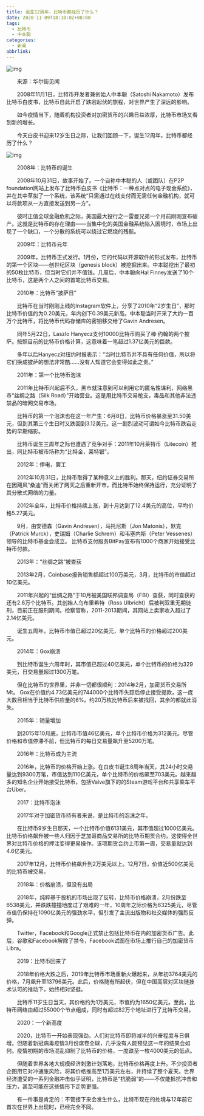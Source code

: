 ```yaml
---
title: 诞生12周年，比特币都经历了什么？
date: 2020-11-09T18:10:02+08:00
tags:
  - 比特币
  - 中本聪
categories:
  - 新闻
abbrlink:
---
```


![img](https://cdn.jsdelivr.net/gh/yakeing/Documentation@main/Hexo/images/99ce-kcieyvz4534056.jpg)

　　来源：华尔街见闻

　　2008年11月1日，比特币开发者兼创始人中本聪（Satoshi Nakamoto）发布比特币白皮书，比特币自此开启了跌宕起伏的旅程，对世界产生了深远的影响。

　　如今疫情当下，随着机构投资者对加密货币的兴趣日益浓厚，比特币市场又看到新的增长。

　　今天白皮书迎来12岁生日之际，让我们回顾一下，诞生12周年，比特币都经历了什么？

![img](https://cdn.jsdelivr.net/gh/yakeing/Documentation@main/Hexo/images/c176-kcieyvz3250145.png)

　　2008年：比特币的诞生

　　2008年10月31日，故事开始了。一个自称中本聪的人（或团队）在P2P foundation网站上发布了比特币白皮书《比特币：一种点对点的电子现金系统》，并在其中草拟了一个系统，该系统“只需通过在线支付而无需任何金融机构，就可以将款项从一方直接发送到另一方”。

　　彼时正值全球金融危机之际，美国最大投行之一雷曼兄弟一个月前刚刚宣布破产。这就是比特币的存在理由——当集中化的美国金融系统陷入困境时，市场上出现了一个缺口，一个分散的系统可以绕过它燃烧的残骸。

　　2009年：比特币元年

　　2009年，比特币正式发行。1月份，它的代码以开源软件的形式发布，比特币的第一个区块——创世纪区块（genesis block）被挖掘出来。中本聪挖出了最初的50枚比特币，但当时它们并不值钱。几周后，中本聪向Hal Finney发送了10个比特币，这是两个人之间的首笔比特币交易。

　　2010年：比特币“披萨日”

　　比特币在当时刚刚上线的Instagram软件上，分享了2010年“2岁生日”，那时比特币价值约为0.20美元，年内创下0.39美元新高。中本聪当时开采了大约一百万个比特币，将比特币代码存储库的密钥移交给了Gavin Andresen。

　　同年5月22日，Laszlo Hanyecz支付10000比特币购买了棒·约翰的两个披萨。按照目前的比特币价格计算，这意味着一笔超过1.37亿美元的巨款。

　　多年以后Hanyecz对纽约时报表示：“当时比特币并不具有任何价值，所以将它们换成披萨的想法非常酷……没有人知道它会变得如此之贵。”

　　2011年：第一个比特币泡沫

　　2011年比特币兴起后不久，黑市就注意到可以利用它的匿名性谋利，网络黑市“丝绸之路（Silk Road）”开始营业。这是用比特币交易枪支，毒品和其他非法违禁品的暗网交易市场。

　　比特币的第一个泡沫也在这一年产生：6月8日，比特币价格暴涨至31.50美元，但到其第三个生日时又跌回到3.12美元。这一剧烈波动可谓如今比特币跌宕走势的早期缩影。

　　比特币诞生三周年之际也遭遇了竞争对手：2011年10月莱特币（Litecoin）推出，同比特币被市场称为“比特金，莱特银”。

　　2012年：停电，罢工

　　2012年10月31日，比特币取得了某种意义上的胜利。那天，纽约证券交易所在因飓风“桑迪”而关闭了两天之后重新开市，而比特币始终保持运行，充分证明了其分散式网络的力量。

　　2012年全年，比特币价格持续上涨，到十月达到了12.4美元的高位，平均价格5.27美元。

　　9月，由安德森（Gavin Andresen），马托尼斯（Jon Matonis），默克（Patrick Murck），史瑞姆（Charlie Schrem）和韦塞内斯（Peter Vessenes）领导的比特币基金会成立。 比特币支付服务BitPay宣布有1000个商家开始接受比特币付款。

　　2013年：“丝绸之路”被查获

　　2013年2月，Coinbase报告销售额超过100万美元，3月，比特币的市值超过10亿美元。

　　2011年兴起的“丝绸之路”于10月被美国联邦调查局（FBI）查获，同时查获的还有2.6万个比特币。其创始人乌布里希特（Ross Ulbricht）后被判双重无期徒刑，目前正在服刑期间。检察官称，2011-2013期间，其网站上卖家收入超过了2.14亿美元。

　　诞生五周年，比特币市值已超过20亿美元，单个比特币的价格超过200美元。

　　2014年：Gox崩溃

　　到比特币诞生六周年时，其市值已超过40亿美元，单个比特币的价格为329美元，日交易量超过1300万笔。

　　但在比特币的世界里，并非一切都很顺利：2014年2月，加密货币交易所Mt。 Gox在价值约4.73亿美元的744000个比特币失踪后停止接受提款，这一庞大数目相当于比特币供应量的6%。约20万枚比特币后来被找回，其余的都就此消失。

　　2015年：销量增加

　　到2015年10月底，比特币市值46亿美元，单个比特币价格为312美元。尽管价格和市值停滞不前，但比特币的每日交易量飙升至5200万笔。

　　2016年：比特币成为主流

　　2016年，比特币的价格开始上涨。在白皮书诞生8周年当天，其24小时交易量达到9300万笔，市值达到110亿美元，单个比特币的价格飙至703美元。越来越多的知名企业开始接受比特币，包括Valve旗下的的Steam游戏平台和共享乘车平台Uber。

　　2017：比特币泡沫

　　2017年对于加密货币持有者来说，是比特币的泡沫之年。

　　在比特币9岁生日那天，一个比特币价值6131美元，其市值超过1000亿美元。比特币价格飙升被一些人归因于芝加哥商品交易所的比特币期货合约，这使得全世界对比特币价格的押注变得更易操作。该项期货合约上市第一周，交易量就达到4.6亿美元。

　　2017年12月，比特币价格飙升到2万美元以上。12月7日，价值近500亿美元的比特币被交易。

　　2018年：价格崩溃，但没有出局

　　2018年，纯粹基于投机的市场出现了反转，比特币价格崩溃，2月份跌至6538美元，并跌跌撞撞地度过了艰难的一年，10周年之际价格为6325美元，尽管市值仍保持在1090亿美元的强劲水平，但引发了主流出版物和社交媒体的强烈反弹。

　　Twitter，Facebook和Google正式禁止包括比特币在内的加密货币广告。此后，谷歌和Facebook解除了禁令，Facebook试图在市场上推行自己的加密货币Libra。

　　2019：比特币回来了

　　2018年价格大跌之后，2019年比特币市场重新火爆起来，从年初3764美元的价格，7月飙升至13796美元。此后，价格随有所起伏，但在中国高层对区块链技术认可的推动下，始终相对坚挺。

　　比特币11岁生日当天，其价格约为1万美元，市值约为1650亿美元。至此，比特币网络由超过55000个节点组成，同时有超过82万个地址进行了比特币交易。

　　2020：一个新高度

　　2020，比特币一开始表现强劲，人们对比特币即将减半的兴奋程度与日俱增。但随着新冠病毒疫情3月份席卷全球，几乎没有人能预见这一年的结果会如何。疫情初期的市场混乱抑制了比特币的价格，一度跌至一枚4000美元的低点。

　　但随着世界各地大规模经济刺激计划落地，比特币价格再度上升。不少投资者企图用它对冲通胀风险，将其价格推高至1万美元左右，并持续了整个夏天。世界经济遭受的一系列金融冲击似乎证明，比特币是“抗脆弱”的——不仅能抵抗冲击和压力，甚至可能在这些情形下走势更强。

　　有一件事是肯定的：不管接下来会发生什么，比特币现在的处境与12年前它首次在世界上出现时，已经完全不同。